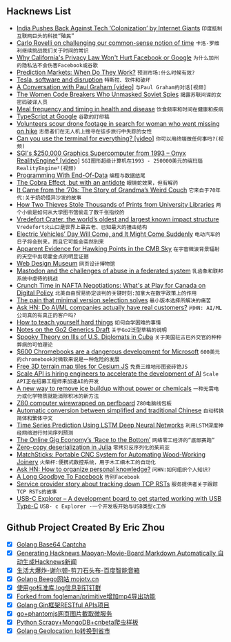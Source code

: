 ## Hacknews List


- [India Pushes Back Against Tech ‘Colonization’ by Internet Giants](https://www.nytimes.com/2018/08/31/technology/india-technology-american-giants.html)  `印度抵制互联网巨头的科技“殖民”`
- [Carlo Rovelli on challenging our common-sense notion of time](http://nautil.us/blog/forget-everything-you-think-you-know-about-time)  `卡洛·罗维利继续挑战我们关于时间的常识`
- [Why California&#39;s Privacy Law Won&#39;t Hurt Facebook or Google](https://www.wired.com/story/why-californias-privacy-law-wont-hurt-facebook-or-google/)  `为什么加州的隐私法不会伤害Facebook或谷歌`
- [Prediction Markets: When Do They Work?](https://thezvi.wordpress.com/2018/07/26/prediction-markets-when-do-they-work/)  `预测市场:什么时候有效?`
- [Tesla, software and disruption](https://www.ben-evans.com/benedictevans/2018/8/29/tesla-software-and-disruption)  `特斯拉、软件和破坏`
- [A Conversation with Paul Graham [video]](https://www.youtube.com/watch?v=4WO5kJChg3w)  `与Paul Graham的对话[视频]`
- [The Women Code Breakers Who Unmasked Soviet Spies](https://www.smithsonianmag.com/history/women-code-breakers-unmasked-soviet-spies-180970034/?no-ist)  `揭露苏联间谍的女密码破译人员`
- [Meal frequency and timing in health and disease](https://www.ncbi.nlm.nih.gov/pmc/articles/PMC4250148/)  `饮食频率和时间在健康和疾病`
- [TypeScript at Google](http://neugierig.org/software/blog/2018/09/typescript-at-google.html)  `谷歌的打印稿`
- [Volunteers scour drone footage in search for woman who went missing on hike](https://www.geekwire.com/2018/volunteers-scour-drone-footage-online-search-woman-went-missing-hike-north-seattle/)  `志愿者们在无人机上搜寻在徒步旅行中失踪的女性`
- [Can you use the terminal for everything? [video]](https://www.youtube.com/watch?v=0-2Ja7T9YF8)  `你可以用终端做任何事吗?(视频)`
- [SGI&#39;s $250,000 Graphics Supercomputer from 1993 – Onyx RealityEngine² [video]](https://www.youtube.com/watch?v=Bo3lUw9GUJA)  `SGI图形超级计算机在1993 - 250000美元的缟玛瑙RealityEngine²(视频)`
- [Programming With End-Of-Data](https://billwadge.wordpress.com/2018/09/01/programming-with-end-of-data/)  `编程与数据结尾`
- [The Cobra Effect, but with an antidote](https://unintendedconsequenc.es/the-cobra-effect-redesigned/)  `眼镜蛇效果，但有解药`
- [It Came from the ’70s: The Story of Grandma’s Weird Couch](https://www.collectorsweekly.com/articles/it-came-from-the-70s-the-story-of-your-grandmas-weird-couch/)  `它来自于70年代:关于奶奶怪异沙发的故事`
- [How Two Thieves Stole Thousands of Prints from University Libraries](https://www.atlasobscura.com/articles/robert-kindred-university-library-theft)  `两个小偷是如何从大学图书馆偷走了数千张指纹的`
- [Vredefort Crater, the world’s oldest and largest known impact structure](https://earthobservatory.nasa.gov/images/92689/vredefort-crater)  `Vredefort火山口是世界上最古老、已知最大的撞击结构`
- [Electric Vehicles’ Day Will Come, and It Might Come Suddenly](https://www.bloomberg.com/view/articles/2018-08-31/electric-vehicles-in-california-their-day-will-come-suddenly)  `电动汽车的日子将会到来，而且它可能会突然到来`
- [Apparent Evidence for Hawking Points in the CMB Sky](https://arxiv.org/abs/1808.01740)  `在宇宙微波背景辐射的天空中出现霍金点的明显证据`
- [Web Design Museum](https://www.webdesignmuseum.org/)  `网页设计博物馆`
- [Mastodon and the challenges of abuse in a federated system](https://nolanlawson.com/2018/08/31/mastodon-and-the-challenges-of-abuse-in-a-federated-system/)  `乳齿象和联邦系统中虐待的挑战`
- [Crunch Time in NAFTA Negotiations: What&#39;s at Play for Canada on Digital Policy](http://www.michaelgeist.ca/2018/08/crunch-time-in-the-nafta-negotiations/)  `北美自由贸易协定谈判的关键时刻:加拿大在数字政策上的作用`
- [The pain that minimal version selection solves](https://about.sourcegraph.com/blog/the-pain-that-minimal-version-selection-solves/)  `最小版本选择所解决的痛苦`
- [Ask HN: Do AI/ML companies actually have real customers?](item?id=17895422)  `问HN: AI/ML公司真的有真正的客户吗?`
- [How to teach yourself hard things](https://jvns.ca/blog/2018/09/01/learning-skills-you-can-practice/)  `如何自学困难的事情`
- [Notes on the Go2 Generics Draft](http://jmoiron.net/blog/notes-on-the-go2-generics-draft/)  `关于Go2泛型草稿的说明`
- [Spooky Theory on Ills of U.S. Diplomats in Cuba](https://www.nytimes.com/2018/09/01/science/sonic-attack-cuba-microwave.html)  `关于美国驻古巴外交官的种种弊病的可怕理论`
- [$600 Chromebooks are a dangerous development for Microsoft](https://arstechnica.com/gadgets/2018/09/600-chromebooks-are-a-dangerous-development-for-microsoft/)  `600美元的chromebook对微软来说是一种危险的发展`
- [Free 3D terrain map tiles for Cesium JS](https://www.maptiler.com/blog/2018/08/free-terrain-tiles-for-cesium.html)  `免费三维地形图瓷砖铯JS`
- [Scale API is hiring engineers to accelerate the development of AI](https://www.scaleapi.com/about#jobs)  `Scale API正在招募工程师来加速AI的开发`
- [A new way to remove ice buildup without power or chemicals](https://phys.org/news/2018-08-ice-buildup-power-chemicals.html)  `一种无需电力或化学物质就能消除积冰的新方法`
- [Z80 computer wirewrapped on perfboard](https://github.com/linker3000/Z80-Board)  `Z80电脑线包板`
- [Automatic conversion between simplified and traditional Chinese](https://meta.wikimedia.org/wiki/Automatic_conversion_between_simplified_and_traditional_Chinese)  `自动转换简体和繁体中文`
- [Time Series Prediction Using LSTM Deep Neural Networks](https://www.altumintelligence.com/articles/a/Time-Series-Prediction-Using-LSTM-Deep-Neural-Networks)  `利用LSTM深度神经网络进行时间序列预测`
- [The Online Gig Economy’s ‘Race to the Bottom’](https://www.theatlantic.com/technology/archive/2018/08/fiverr-online-gig-economy/569083/?single_page=true)  `网络零工经济的“底部赛跑”`
- [Zero-copy deserialization in Julia](http://scattered-thoughts.net/blog/2018/08/28/zero-copy-deserialization-in-julia/)  `零拷贝反序列化的茱莉亚`
- [MatchSticks: Portable CNC System for Automating Wood-Working Joinery](https://rutian.github.io/projects/MS/)  `火柴杆:便携式数控系统，用于木工细木工的自动化`
- [Ask HN: How to organize personal knowledge?](item?id=17892731)  `问HN:如何组织个人知识?`
- [A Long Goodbye To Facebook](https://om.co/2018/09/01/the-long-goodbye-to-facebook/)  `告别Facebook`
- [Service provider story about tracking down TCP RSTs](https://mailman.nanog.org/pipermail/nanog/2018-September/096871.html)  `服务提供者关于跟踪TCP RSTs的故事`
- [USB-C Explorer – A development board to get started working with USB Type-C](https://www.reclaimerlabs.com/blog/2018/8/7/the-usb-c-explorer)  `USB- c Explorer -一个开发板开始与USB类型c工作`

## Github Project Created By Eric Zhou

- [x] [Golang Base64 Captcha](https://github.com/mojocn/base64Captcha)
- [x] [Generating Hacknews Maoyan-Movie-Board Markdown Automatically 自动生成Hacknews新闻](https://github.com/dejavuzhou/md-genie)
- [x] [生活大爆炸-谢尔顿-剪刀石头布-百度智能音箱](https://github.com/mojocn/dueros-bang-game)
- [x] [Golang Beego网站 mojotv.cn](https://github.com/mojocn/www.mojotv.cn)
- [x] [使用go标准库,log信息到钉钉群](https://github.com/mojocn/dooger)
- [x] [Forked from fogleman/primitive增加mp4导出功能](https://github.com/mojocn/primitive)
- [x] [Golang Gin框架RESTful APIs项目](https://github.com/JJJJJJJerk/ezier-golang-web-api-framework)
- [x] [go+phantomjs网页图片截取微服务](https://github.com/mojocn/screen_shot)
- [x] [Python Scrapy+MongoDB+cnbeta爬虫样板](https://github.com/mojocn/scrapy_mongodb_boilerplate_cnbeta)
- [x] [Golang Geolocation Ip转换到省市](https://github.com/mojocn/ip2location)